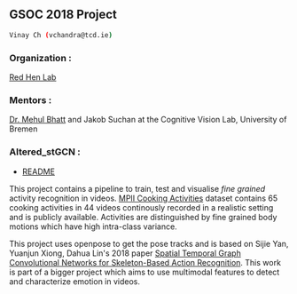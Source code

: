 ## GSOC 2018 Project

```sh
Vinay Ch (vchandra@tcd.ie)
```

### Organization :
[Red Hen Lab](http://www.redhenlan.org/)

### Mentors :
[Dr. Mehul Bhatt](http://www.mehulbhatt.org/) and Jakob Suchan at the Cognitive Vision Lab, University of Bremen

### Altered_stGCN : 
* [README](https://github.com/Zzoey/Redhenlab_gsoc2018/blob/master/altered_stGCN/README.md)

This project contains a pipeline to train, test and visualise *fine grained* activity recognition in videos. [MPII Cooking Activities](https://www.mpi-inf.mpg.de/departments/computer-vision-and-multimodal-computing/research/human-activity-recognition/mpii-cooking-activities-dataset/) dataset contains 65 cooking activities in 44 videos continously recorded in a realistic setting and is publicly available. Activities are distinguished by fine grained body motions which have high intra-class variance.

This project uses openpose to get the pose tracks and is based on Sijie Yan, Yuanjun Xiong, Dahua Lin's 2018 paper [Spatial Temporal Graph Convolutional Networks for Skeleton-Based Action Recognition](https://arxiv.org/abs/1801.07455). This work is part of a bigger project which aims to use multimodal features to detect and characterize emotion in videos.
